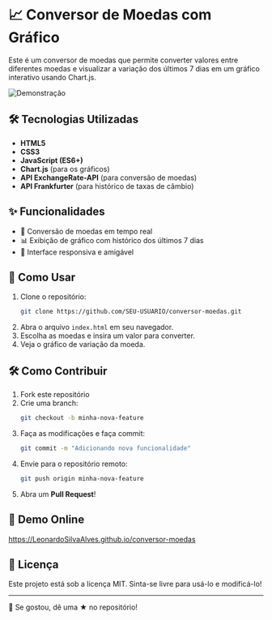 # 📈 Conversor de Moedas com Gráfico

Este é um conversor de moedas que permite converter valores entre diferentes moedas e visualizar a variação dos últimos 7 dias em um gráfico interativo usando Chart.js.

![Demonstração](https://via.placeholder.com/800x400?text=Preview+do+Conversor)

## 🛠️ Tecnologias Utilizadas
- **HTML5**
- **CSS3**
- **JavaScript (ES6+)**
- **Chart.js** (para os gráficos)
- **API ExchangeRate-API** (para conversão de moedas)
- **API Frankfurter** (para histórico de taxas de câmbio)

## ✨ Funcionalidades
- 💋 Conversão de moedas em tempo real
- 📊 Exibição de gráfico com histórico dos últimos 7 dias
- 🚀 Interface responsiva e amigável

## 📝 Como Usar
1. Clone o repositório:
   ```bash
   git clone https://github.com/SEU-USUARIO/conversor-moedas.git
   ```
2. Abra o arquivo `index.html` em seu navegador.
3. Escolha as moedas e insira um valor para converter.
4. Veja o gráfico de variação da moeda.

## 🛠️ Como Contribuir
1. Fork este repositório
2. Crie uma branch:
   ```bash
   git checkout -b minha-nova-feature
   ```
3. Faça as modificações e faça commit:
   ```bash
   git commit -m "Adicionando nova funcionalidade"
   ```
4. Envie para o repositório remoto:
   ```bash
   git push origin minha-nova-feature
   ```
5. Abra um **Pull Request**!

## 🌟 Demo Online

https://LeonardoSilvaAlves.github.io/conversor-moedas

## 📢 Licença
Este projeto está sob a licença MIT. Sinta-se livre para usá-lo e modificá-lo!

---
👋 Se gostou, dê uma ★ no repositório!

